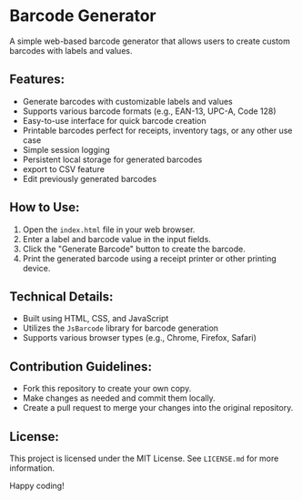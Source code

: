 # Barcode Generator

A simple web-based barcode generator that allows users to create custom barcodes with labels and values.

## Features:

* Generate barcodes with customizable labels and values
* Supports various barcode formats (e.g., EAN-13, UPC-A, Code 128)
* Easy-to-use interface for quick barcode creation
* Printable barcodes perfect for receipts, inventory tags, or any other use case
* Simple session logging
* Persistent local storage for generated barcodes
* export to CSV feature
* Edit previously generated barcodes

## How to Use:

1. Open the `index.html` file in your web browser.
2. Enter a label and barcode value in the input fields.
3. Click the "Generate Barcode" button to create the barcode.
4. Print the generated barcode using a receipt printer or other printing device.

## Technical Details:

* Built using HTML, CSS, and JavaScript
* Utilizes the `JsBarcode` library for barcode generation
* Supports various browser types (e.g., Chrome, Firefox, Safari)

## Contribution Guidelines:

* Fork this repository to create your own copy.
* Make changes as needed and commit them locally.
* Create a pull request to merge your changes into the original repository.

## License:

This project is licensed under the MIT License. See `LICENSE.md` for more information.

Happy coding!
